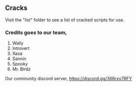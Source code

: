## Cracks
Visit the "list" folder to see a list of cracked scripts for use.
<br>

### Credits goes to our team, 
1. Wally
2. Introvert
3. Xaxa
5. Sannin
6. Spooky
7. Mr. Birdz

Our community discord server, https://discord.gg/366rxv7RFY
